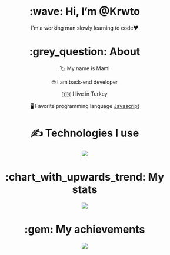<div align="center">
<h1> :wave: Hi, I’m @Krwto </h1>
<p> I'm a working man slowly learning to code❤ </p>


<h1> :grey_question: About </h1>
  <p> 🏷️ My name is Mami </p>
  <p> 🤓 I am back-end developer </p>
  <p> 🇹🇷 I live in Turkey </p>
  <p> 🖥️ Favorite programming language <a href="https://tr.wikipedia.org/wiki/JavaScript"> Javascript </a> </p>


<h1> ✍ Technologies I use </h1>
<img src="https://skillicons.dev/icons?i=js,ts,cs,react,nodejs,mongodb,html,css,vscode,atom,discord&theme=dark" />

<h1> :chart_with_upwards_trend: My stats </h1>
<img src="https://github-readme-stats.vercel.app/api?username=githubadresiniz&show_icons=true&theme=dark" />

<h1> :gem: My achievements </h1>
<img src="https://github-profile-trophy.vercel.app/?username=kenzyxdd&theme=onedark" />
